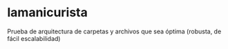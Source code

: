 # lamanicurista
 Prueba de arquitectura de carpetas y archivos que sea óptima (robusta, de fácil escalabilidad) 
